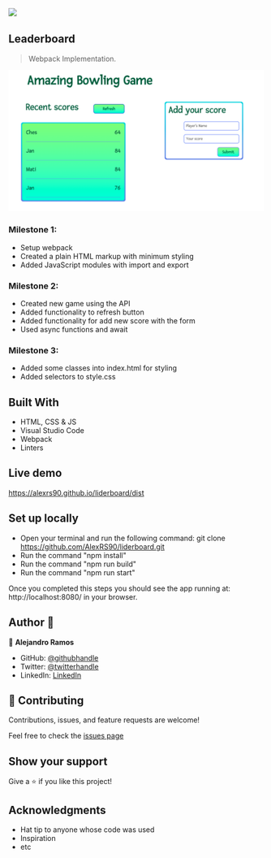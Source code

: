 ![](https://img.shields.io/badge/Microverse-blueviolet)

## Leaderboard

> Webpack Implementation.

![screenshot](ssFinal.png)

### Milestone 1:
 - Setup webpack
 - Created a plain HTML markup with minimum styling
 - Added JavaScript modules with import and export
### Milestone 2:
- Created new game using the API
- Added functionality to refresh button
- Added functionality for add new score with the form
- Used async functions and await
### Milestone 3:
- Added some classes into index.html for styling
- Added selectors to style.css
 
## Built With

- HTML, CSS & JS
- Visual Studio Code
- Webpack
- Linters
## Live demo
https://alexrs90.github.io/liderboard/dist

## Set up locally

- Open your terminal and run the following command: git clone https://github.com/AlexRS90/liderboard.git
- Run the command "npm install"
- Run the command "npm run build"
- Run the command "npm run start"

Once you completed this steps you should see the app running at: http://localhost:8080/ in your browser.

## Author 👤

👤 **Alejandro Ramos**

- GitHub: [@githubhandle](https://github.com/AlexRS90)
- Twitter: [@twitterhandle](https://twitter.com/AlejandroRBenji)
- LinkedIn: [LinkedIn](https://www.linkedin.com/in/alejandro-ramos-santos-9b0b52135/)

## 🤝 Contributing

Contributions, issues, and feature requests are welcome!

Feel free to check the [issues page](https://github.com/AlexRS90/liderboard/issues)

## Show your support

Give a ⭐️ if you like this project!

## Acknowledgments

- Hat tip to anyone whose code was used
- Inspiration
- etc